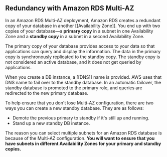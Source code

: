 ## Redundancy with Amazon RDS Multi-AZ

In an Amazon RDS Multi-AZ deployment, Amazon RDS creates a redundant copy of your database in another [[Availability Zone]]. You end up with two copies of your database—a **primary copy** in a subnet in one Availability Zone and a **standby copy** in a subnet in a second Availability Zone.  
  
The primary copy of your database provides access to your data so that applications can query and display the information. The data in the primary copy is synchronously replicated to the standby copy. The standby copy is not considered an active database, and it does not get queried by applications.

When you create a DB instance, a [[DNS]] name is provided. AWS uses that DNS name to fail over to the standby database. In an automatic failover, the standby database is promoted to the primary role, and queries are redirected to the new primary database.  
  
To help ensure that you don't lose Multi-AZ configuration, there are two ways you can create a new standby database. They are as follows:

- Demote the previous primary to standby if it's still up and running.
- Stand up a new standby DB instance.

The reason you can select multiple subnets for an Amazon RDS database is because of the Multi-AZ configuration. **You will want to ensure that you have subnets in different Availability Zones for your primary and standby copies.**